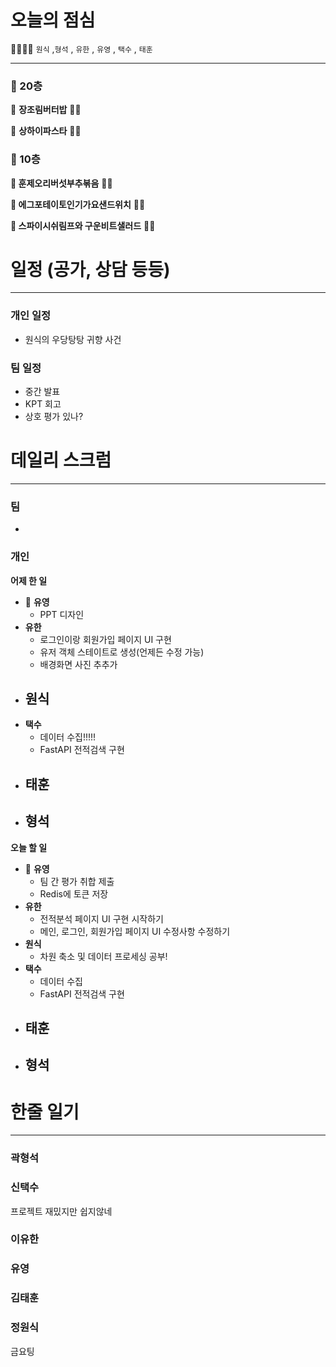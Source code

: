 # 오늘의 점심

👨‍👩‍👧‍👧   `원식` ,`형석` , `유한` , `유영` , `택수` , `태훈`

---

### 🍲 20층

🥘 **장조림버터밥** 👋🏻  

🍜 **상하이파스타** 👋🏻  

### 🥗 10층

**🍱 훈제오리버섯부추볶음** 👋🏻 

**🥪 에그포테이토인기가요샌드위치** 👋🏻 

**🥗 스파이시쉬림프와 구운비트샐러드** 👋🏻

# 일정 (공가, 상담 등등)

---

### 개인 일정

- 원식의 우당탕탕 귀향 사건

### 팀 일정

- 중간 발표
- KPT 회고
- 상호 평가 있나?

# 데일리 스크럼

---

### 팀

- 

### 개인

**어제 한 일**

- 🐰 **유영**
    - PPT 디자인
- **유한**
    - 로그인이랑 회원가입 페이지 UI 구현
    - 유저 객체 스테이트로 생성(언제든 수정 가능)
    - 배경화면 사진 추추가
- **원식**
    - 
- **택수**
    - 데이터 수집!!!!!
    - FastAPI 전적검색 구현
- **태훈**
    - 
- **형석**
    - 

**오늘 할 일**

- 🐰 **유영**
    - 팀 간 평가 취합 제출
    - Redis에 토큰 저장
- **유한**
    - 전적분석 페이지 UI 구현 시작하기
    - 메인, 로그인, 회원가입 페이지 UI 수정사항 수정하기
- **원식**
    - 차원 축소 및 데이터 프로세싱 공부!
- **택수**
    - 데이터 수집
    - FastAPI 전적검색 구현
- **태훈**
    - 
- **형석**
    - 

# 한줄 일기

---

### 곽형석

### 신택수
프로젝트 재밌지만 쉽지않네

### 이유한

### 유영

### 김태훈

### 정원식
금요팅
